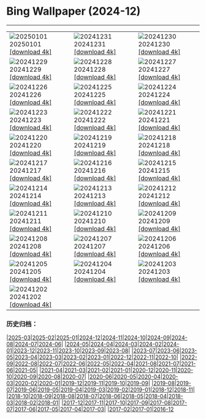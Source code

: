 # Bing Wallpaper (2024-12)
**************

<table><tr><td><img src="https://www.bing.com/th?id=OHR.PolarBearSwim_DE-DE5203449776_1920x1080.jpg" alt="20250101"> 20250101 <a href="https://www.bing.com/th?id=OHR.PolarBearSwim_DE-DE5203449776_UHD.jpg">[download 4k]</a></td><td><img src="https://www.bing.com/th?id=OHR.BavariaNewYearsEveFireworks_DE-DE4504129944_1920x1080.jpg" alt="20241231"> 20241231 <a href="https://www.bing.com/th?id=OHR.BavariaNewYearsEveFireworks_DE-DE4504129944_UHD.jpg">[download 4k]</a></td><td><img src="https://www.bing.com/th?id=OHR.MountFieldNP_DE-DE4643713603_1920x1080.jpg" alt="20241230"> 20241230 <a href="https://www.bing.com/th?id=OHR.MountFieldNP_DE-DE4643713603_UHD.jpg">[download 4k]</a></td></tr><tr><td><img src="https://www.bing.com/th?id=OHR.BorobudurBells_DE-DE1793437311_1920x1080.jpg" alt="20241229"> 20241229 <a href="https://www.bing.com/th?id=OHR.BorobudurBells_DE-DE1793437311_UHD.jpg">[download 4k]</a></td><td><img src="https://www.bing.com/th?id=OHR.CoralTurtle_DE-DE1141048085_1920x1080.jpg" alt="20241228"> 20241228 <a href="https://www.bing.com/th?id=OHR.CoralTurtle_DE-DE1141048085_UHD.jpg">[download 4k]</a></td><td><img src="https://www.bing.com/th?id=OHR.LakeBledSnow_DE-DE0780577347_1920x1080.jpg" alt="20241227"> 20241227 <a href="https://www.bing.com/th?id=OHR.LakeBledSnow_DE-DE0780577347_UHD.jpg">[download 4k]</a></td></tr><tr><td><img src="https://www.bing.com/th?id=OHR.MouseholeXmas_DE-DE8175245850_1920x1080.jpg" alt="20241226"> 20241226 <a href="https://www.bing.com/th?id=OHR.MouseholeXmas_DE-DE8175245850_UHD.jpg">[download 4k]</a></td><td><img src="https://www.bing.com/th?id=OHR.ReindeerTrio_DE-DE1704555391_1920x1080.jpg" alt="20241225"> 20241225 <a href="https://www.bing.com/th?id=OHR.ReindeerTrio_DE-DE1704555391_UHD.jpg">[download 4k]</a></td><td><img src="https://www.bing.com/th?id=OHR.SantaSnowglobe_DE-DE7632109173_1920x1080.jpg" alt="20241224"> 20241224 <a href="https://www.bing.com/th?id=OHR.SantaSnowglobe_DE-DE7632109173_UHD.jpg">[download 4k]</a></td></tr><tr><td><img src="https://www.bing.com/th?id=OHR.FestivusCranes_DE-DE1009786321_1920x1080.jpg" alt="20241223"> 20241223 <a href="https://www.bing.com/th?id=OHR.FestivusCranes_DE-DE1009786321_UHD.jpg">[download 4k]</a></td><td><img src="https://www.bing.com/th?id=OHR.GermanyAdventWreath_DE-DE0507962655_1920x1080.jpg" alt="20241222"> 20241222 <a href="https://www.bing.com/th?id=OHR.GermanyAdventWreath_DE-DE0507962655_UHD.jpg">[download 4k]</a></td><td><img src="https://www.bing.com/th?id=OHR.SolsticeHalo_DE-DE6991258679_1920x1080.jpg" alt="20241221"> 20241221 <a href="https://www.bing.com/th?id=OHR.SolsticeHalo_DE-DE6991258679_UHD.jpg">[download 4k]</a></td></tr><tr><td><img src="https://www.bing.com/th?id=OHR.SantaClausVillage_DE-DE6517743209_1920x1080.jpg" alt="20241220"> 20241220 <a href="https://www.bing.com/th?id=OHR.SantaClausVillage_DE-DE6517743209_UHD.jpg">[download 4k]</a></td><td><img src="https://www.bing.com/th?id=OHR.SibiuRomania_DE-DE6226513054_1920x1080.jpg" alt="20241219"> 20241219 <a href="https://www.bing.com/th?id=OHR.SibiuRomania_DE-DE6226513054_UHD.jpg">[download 4k]</a></td><td><img src="https://www.bing.com/th?id=OHR.NutcrackerBallet_DE-DE4788718607_1920x1080.jpg" alt="20241218"> 20241218 <a href="https://www.bing.com/th?id=OHR.NutcrackerBallet_DE-DE4788718607_UHD.jpg">[download 4k]</a></td></tr><tr><td><img src="https://www.bing.com/th?id=OHR.ReinefjordenNorway_DE-DE5744534611_1920x1080.jpg" alt="20241217"> 20241217 <a href="https://www.bing.com/th?id=OHR.ReinefjordenNorway_DE-DE5744534611_UHD.jpg">[download 4k]</a></td><td><img src="https://www.bing.com/th?id=OHR.SalzburgSnow_DE-DE5352398270_1920x1080.jpg" alt="20241216"> 20241216 <a href="https://www.bing.com/th?id=OHR.SalzburgSnow_DE-DE5352398270_UHD.jpg">[download 4k]</a></td><td><img src="https://www.bing.com/th?id=OHR.MisurinaLake_DE-DE0931532016_1920x1080.jpg" alt="20241215"> 20241215 <a href="https://www.bing.com/th?id=OHR.MisurinaLake_DE-DE0931532016_UHD.jpg">[download 4k]</a></td></tr><tr><td><img src="https://www.bing.com/th?id=OHR.NorthernHawkOwl_DE-DE0106015482_1920x1080.jpg" alt="20241214"> 20241214 <a href="https://www.bing.com/th?id=OHR.NorthernHawkOwl_DE-DE0106015482_UHD.jpg">[download 4k]</a></td><td><img src="https://www.bing.com/th?id=OHR.ChristmasBudapest_DE-DE0464258749_1920x1080.jpg" alt="20241213"> 20241213 <a href="https://www.bing.com/th?id=OHR.ChristmasBudapest_DE-DE0464258749_UHD.jpg">[download 4k]</a></td><td><img src="https://www.bing.com/th?id=OHR.FrozenLakebyWintrySunrise_DE-DE6146213126_1920x1080.jpg" alt="20241212"> 20241212 <a href="https://www.bing.com/th?id=OHR.FrozenLakebyWintrySunrise_DE-DE6146213126_UHD.jpg">[download 4k]</a></td></tr><tr><td><img src="https://www.bing.com/th?id=OHR.DolomitesSky_DE-DE3083933099_1920x1080.jpg" alt="20241211"> 20241211 <a href="https://www.bing.com/th?id=OHR.DolomitesSky_DE-DE3083933099_UHD.jpg">[download 4k]</a></td><td><img src="https://www.bing.com/th?id=OHR.CornwallSnow_DE-DE2370440399_1920x1080.jpg" alt="20241210"> 20241210 <a href="https://www.bing.com/th?id=OHR.CornwallSnow_DE-DE2370440399_UHD.jpg">[download 4k]</a></td><td><img src="https://www.bing.com/th?id=OHR.GuanacosChile_DE-DE1043903141_1920x1080.jpg" alt="20241209"> 20241209 <a href="https://www.bing.com/th?id=OHR.GuanacosChile_DE-DE1043903141_UHD.jpg">[download 4k]</a></td></tr><tr><td><img src="https://www.bing.com/th?id=OHR.ReopeningNotreDame_DE-DE4961652428_1920x1080.jpg" alt="20241208"> 20241208 <a href="https://www.bing.com/th?id=OHR.ReopeningNotreDame_DE-DE4961652428_UHD.jpg">[download 4k]</a></td><td><img src="https://www.bing.com/th?id=OHR.ArraialdoCabo_DE-DE6486743484_1920x1080.jpg" alt="20241207"> 20241207 <a href="https://www.bing.com/th?id=OHR.ArraialdoCabo_DE-DE6486743484_UHD.jpg">[download 4k]</a></td><td><img src="https://www.bing.com/th?id=OHR.HelsinkiDusk_DE-DE2937448278_1920x1080.jpg" alt="20241206"> 20241206 <a href="https://www.bing.com/th?id=OHR.HelsinkiDusk_DE-DE2937448278_UHD.jpg">[download 4k]</a></td></tr><tr><td><img src="https://www.bing.com/th?id=OHR.MonoTufa_DE-DE3076493863_1920x1080.jpg" alt="20241205"> 20241205 <a href="https://www.bing.com/th?id=OHR.MonoTufa_DE-DE3076493863_UHD.jpg">[download 4k]</a></td><td><img src="https://www.bing.com/th?id=OHR.RhinosKenya_DE-DE1969801233_1920x1080.jpg" alt="20241204"> 20241204 <a href="https://www.bing.com/th?id=OHR.RhinosKenya_DE-DE1969801233_UHD.jpg">[download 4k]</a></td><td><img src="https://www.bing.com/th?id=OHR.JaipurFort_DE-DE4173517386_1920x1080.jpg" alt="20241203"> 20241203 <a href="https://www.bing.com/th?id=OHR.JaipurFort_DE-DE4173517386_UHD.jpg">[download 4k]</a></td></tr><tr><td><img src="https://www.bing.com/th?id=OHR.SnowMoose_DE-DE0618096568_1920x1080.jpg" alt="20241202"> 20241202 <a href="https://www.bing.com/th?id=OHR.SnowMoose_DE-DE0618096568_UHD.jpg">[download 4k]</a></td><td></td><td></td></tr></table>

### 历史归档：

|[2025-03](/../2025-03/2025-03.md)|[2025-02](/../2025-02/2025-02.md)|[2025-01](/../2025-01/2025-01.md)|[2024-12](/2024-12.md)|[2024-11](/../2024-11/2024-11.md)|[2024-10](/../2024-10/2024-10.md)|[2024-09](/../2024-09/2024-09.md)|[2024-08](/../2024-08/2024-08.md)|[2024-07](/../2024-07/2024-07.md)|[2024-06](/../2024-06/2024-06.md)|
|[2024-05](/../2024-05/2024-05.md)|[2024-04](/../2024-04/2024-04.md)|[2024-03](/../2024-03/2024-03.md)|[2024-02](/../2024-02/2024-02.md)|[2024-01](/../2024-01/2024-01.md)|[2023-12](/../2023-12/2023-12.md)|[2023-11](/../2023-11/2023-11.md)|[2023-10](/../2023-10/2023-10.md)|[2023-09](/../2023-09/2023-09.md)|[2023-08](/../2023-08/2023-08.md)|
|[2023-07](/../2023-07/2023-07.md)|[2023-06](/../2023-06/2023-06.md)|[2023-05](/../2023-05/2023-05.md)|[2023-04](/../2023-04/2023-04.md)|[2023-03](/../2023-03/2023-03.md)|[2023-02](/../2023-02/2023-02.md)|[2023-01](/../2023-01/2023-01.md)|[2022-12](/../2022-12/2022-12.md)|[2022-11](/../2022-11/2022-11.md)|[2022-10](/../2022-10/2022-10.md)|
|[2022-09](/../2022-09/2022-09.md)|[2022-08](/../2022-08/2022-08.md)|[2022-07](/../2022-07/2022-07.md)|[2022-06](/../2022-06/2022-06.md)|[2022-05](/../2022-05/2022-05.md)|[2022-04](/../2022-04/2022-04.md)|[2021-08](/../2021-08/2021-08.md)|[2021-07](/../2021-07/2021-07.md)|[2021-06](/../2021-06/2021-06.md)|[2021-05](/../2021-05/2021-05.md)|
|[2021-04](/../2021-04/2021-04.md)|[2021-03](/../2021-03/2021-03.md)|[2021-02](/../2021-02/2021-02.md)|[2021-01](/../2021-01/2021-01.md)|[2020-12](/../2020-12/2020-12.md)|[2020-11](/../2020-11/2020-11.md)|[2020-10](/../2020-10/2020-10.md)|[2020-09](/../2020-09/2020-09.md)|[2020-08](/../2020-08/2020-08.md)|[2020-07](/../2020-07/2020-07.md)|
|[2020-06](/../2020-06/2020-06.md)|[2020-05](/../2020-05/2020-05.md)|[2020-04](/../2020-04/2020-04.md)|[2020-03](/../2020-03/2020-03.md)|[2020-02](/../2020-02/2020-02.md)|[2020-01](/../2020-01/2020-01.md)|[2019-12](/../2019-12/2019-12.md)|[2019-11](/../2019-11/2019-11.md)|[2019-10](/../2019-10/2019-10.md)|[2019-09](/../2019-09/2019-09.md)|
|[2019-08](/../2019-08/2019-08.md)|[2019-07](/../2019-07/2019-07.md)|[2019-06](/../2019-06/2019-06.md)|[2019-05](/../2019-05/2019-05.md)|[2019-04](/../2019-04/2019-04.md)|[2019-03](/../2019-03/2019-03.md)|[2019-02](/../2019-02/2019-02.md)|[2019-01](/../2019-01/2019-01.md)|[2018-12](/../2018-12/2018-12.md)|[2018-11](/../2018-11/2018-11.md)|
|[2018-10](/../2018-10/2018-10.md)|[2018-09](/../2018-09/2018-09.md)|[2018-08](/../2018-08/2018-08.md)|[2018-07](/../2018-07/2018-07.md)|[2018-06](/../2018-06/2018-06.md)|[2018-05](/../2018-05/2018-05.md)|[2018-04](/../2018-04/2018-04.md)|[2018-03](/../2018-03/2018-03.md)|[2018-02](/../2018-02/2018-02.md)|[2018-01](/../2018-01/2018-01.md)|
|[2017-12](/../2017-12/2017-12.md)|[2017-11](/../2017-11/2017-11.md)|[2017-10](/../2017-10/2017-10.md)|[2017-09](/../2017-09/2017-09.md)|[2017-08](/../2017-08/2017-08.md)|[2017-07](/../2017-07/2017-07.md)|[2017-06](/../2017-06/2017-06.md)|[2017-05](/../2017-05/2017-05.md)|[2017-04](/../2017-04/2017-04.md)|[2017-03](/../2017-03/2017-03.md)|
|[2017-02](/../2017-02/2017-02.md)|[2017-01](/../2017-01/2017-01.md)|[2016-12](/../2016-12/2016-12.md)